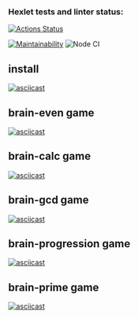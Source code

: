 ### Hexlet tests and linter status:
[![Actions Status](https://github.com/ava239/frontend-project-lvl1/workflows/hexlet-check/badge.svg)](https://github.com/ava239/frontend-project-lvl1/actions)


[![Maintainability](https://api.codeclimate.com/v1/badges/398896e0b0f92fb5ea1f/maintainability)](https://codeclimate.com/github/ava239/frontend-project-lvl1/maintainability)
![Node CI](https://github.com/ava239/frontend-project-lvl1/workflows/Node%20CI/badge.svg)

## install
[![asciicast](https://asciinema.org/a/B7E73fvfu7zvn0SCgHHxqHYW2.svg)](https://asciinema.org/a/B7E73fvfu7zvn0SCgHHxqHYW2)
## brain-even game
[![asciicast](https://asciinema.org/a/D1l1N37dLaXjxVOYD6dnOcYD4.svg)](https://asciinema.org/a/D1l1N37dLaXjxVOYD6dnOcYD4)
## brain-calc game
[![asciicast](https://asciinema.org/a/7nmvwZXRLyMFAidQkrkcvNOwE.svg)](https://asciinema.org/a/7nmvwZXRLyMFAidQkrkcvNOwE)
## brain-gcd game
[![asciicast](https://asciinema.org/a/2qqEOHE2t4ZW97Wo2RBP0VcSU.svg)](https://asciinema.org/a/2qqEOHE2t4ZW97Wo2RBP0VcSU)
## brain-progression game
[![asciicast](https://asciinema.org/a/1sfX9oqxU5n7XdkR0abBXUboB.svg)](https://asciinema.org/a/1sfX9oqxU5n7XdkR0abBXUboB)
## brain-prime game
[![asciicast](https://asciinema.org/a/kLXtr3rLtYRoFKvpLgKM1Xhri.svg)](https://asciinema.org/a/kLXtr3rLtYRoFKvpLgKM1Xhri)